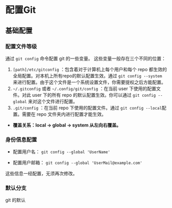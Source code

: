# 配置Git

## 基础配置

### 配置文件等级

通过 `git config` 命令配置 git 的一些变量。 这些变量一般存在三个不同的位置：
1. `[path]/etc/gitconfig` ：包含着对于计算机上每个用户和每个 repo 都生效的全局配置。对本机上所有repo的默认配置生效。通过 `git config --system` 来进行配置。由于这个文件是一个系统设置文件，你需要提权之后方能配置。
2. `~/.gitconfig` 或者 `~/.config/git/config` ：在当前 user 下使用的配置文件。对此 user 下的所有 repo 的默认配置生效。你可以通过 `git config --global` 来对这个文件进行配置。
3. `.git/config` ：在当前 repo 下使用的配置文件。通过 `git config --local`配置。需要在 repo 文件夹内进行配置才能生效。

+ **覆盖关系：local -> global -> system 从左向右覆盖。**

### 身份信息配置

* 配置用户名： `git config --global 'UserName'`
  
* 配置用户邮箱： `git config --global 'UserMail@example.com'`
  
这些信息一经配置，无须再次修改。

### 默认分支

git 的默认